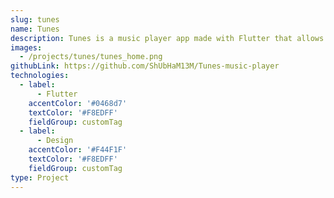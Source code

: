 ```yaml
---
slug: tunes
name: Tunes
description: Tunes is a music player app made with Flutter that allows users to browse, play, pause, shuffle, loop local music stored on their device. And you can just enjoy this app
images:
  - /projects/tunes/tunes_home.png
githubLink: https://github.com/ShUbHaM13M/Tunes-music-player
technologies:
  - label:
      - Flutter
    accentColor: '#0468d7'
    textColor: '#F8EDFF'
    fieldGroup: customTag
  - label:
      - Design
    accentColor: '#F44F1F'
    textColor: '#F8EDFF'
    fieldGroup: customTag
type: Project
---
```

